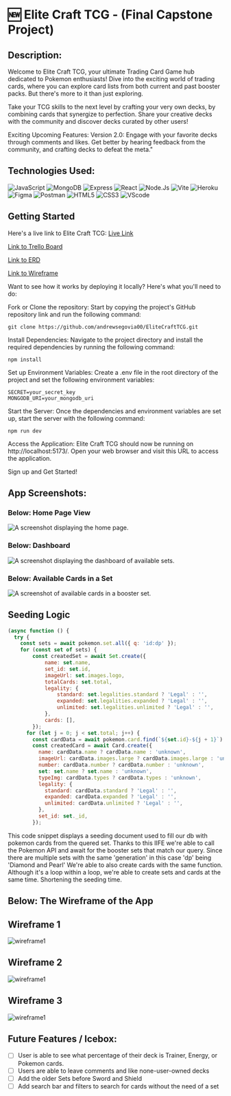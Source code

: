 # :new: Elite Craft TCG - (Final Capstone Project)

## Description:

Welcome to Elite Craft TCG, your ultimate Trading Card Game hub dedicated to Pokemon enthusiasts! Dive into the exciting world of trading cards, where you can explore card lists from both current and past booster packs. But there's more to it than just exploring. 

Take your TCG skills to the next level by crafting your very own decks, by combining cards that synergize to perfection. Share your creative decks with the community and discover decks curated by other users!

Exciting Upcoming Features:
Version 2.0: Engage with your favorite decks through comments and likes. Get better by hearing feedback from the community, and crafting decks to defeat the meta."


## Technologies Used:

![JavaScript](https://img.shields.io/badge/JavaScript-323330?style=for-the-badge&logo=javascript&logoColor=F7DF1E) ![MongoDB](https://img.shields.io/badge/MongoDB-4EA94B?style=for-the-badge&logo=mongodb&logoColor=white) ![Express](https://img.shields.io/badge/Express.js-000000?style=for-the-badge&logo=express&logoColor=white) ![React](https://img.shields.io/badge/React-20232A?style=for-the-badge&logo=react&logoColor=61DAFB) ![Node.Js](	https://img.shields.io/badge/Node%20js-339933?style=for-the-badge&logo=nodedotjs&logoColor=white) ![Vite](https://img.shields.io/badge/Vite-B73BFE?style=for-the-badge&logo=vite&logoColor=FFD62E) ![Heroku](https://img.shields.io/badge/Heroku-430098?style=for-the-badge&logo=heroku&logoColor=white) ![Figma](https://img.shields.io/badge/Figma-F24E1E?style=for-the-badge&logo=figma&logoColor=white) ![Postman](https://img.shields.io/badge/Postman-FF6C37?style=for-the-badge&logo=Postman&logoColor=white) ![HTML5](https://img.shields.io/badge/HTML5-E34F26?style=for-the-badge&logo=html5&logoColor=white) ![CSS3](https://img.shields.io/badge/CSS3-1572B6?style=for-the-badge&logo=css3&logoColor=white) ![VScode](https://img.shields.io/badge/VSCode-0078D4?style=for-the-badge&logo=visual%20studio%20code&logoColor=white)

## Getting Started

Here's a live link to Elite Craft TCG: [Live Link](https://tcgelitecraft-f9a09cc950a9.herokuapp.com/)

[Link to Trello Board](https://trello.com/b/GEMaqcaK/flight-tracker-app)

[Link to ERD](https://lucid.app/lucidchart/2e1d2567-d800-48d3-97b6-f580603457ee/edit?invitationId=inv_7643d9f3-9a51-4eeb-ad72-5014707bc0d1)

[Link to Wireframe](https://whimsical.com/elitecrafttcg-4kEEEA9tQ1ErDWD2f2iSRS)

Want to see how it works by deploying it locally? Here's what you'll need to do:

Fork or Clone the repository: Start by copying the project's GitHub repository link and run the following command:

```
git clone https://github.com/andrewsegovia00/EliteCraftTCG.git
```

Install Dependencies: Navigate to the project directory and install the required dependencies by running the following command:

```
npm install
```
Set up Environment Variables: Create a .env file in the root directory of the project and set the following environment variables:

```
SECRET=your_secret_key
MONGODB_URI=your_mongodb_uri
```

Start the Server: Once the dependencies and environment variables are set up, start the server with the following command:

```
npm run dev
```
Access the Application: Elite Craft TCG should now be running on http://localhost:5173/. Open your web browser and visit this URL to access the application.

Sign up and Get Started!

## App Screenshots:

### Below: Home Page View
![A screenshot displaying the home page.](/src/assets/screenshotsOfProject/home.png)

### Below: Dashboard
![A screenshot displaying the dashboard of available sets.](/src/assets/screenshotsOfProject/dashboard.png)

### Below: Available Cards in a Set
![A screenshot of available cards in a booster set.](/src/assets/screenshotsOfProject/cardList.png)

## Seeding Logic
```js
(async function () {
  try {
    const sets = await pokemon.set.all({ q: 'id:dp' });
    for (const set of sets) {
        const createdSet = await Set.create({
            name: set.name,
            set_id: set.id,
            imageUrl: set.images.logo,
            totalCards: set.total,
            legality: {
                standard: set.legalities.standard ? 'Legal' : '',
                expanded: set.legalities.expanded ? 'Legal' : '',
                unlimited: set.legalities.unlimited ? 'Legal' : '',
            },
            cards: [],
        });
      for (let j = 0; j < set.total; j++) {
        const cardData = await pokemon.card.find(`${set.id}-${j + 1}`);
        const createdCard = await Card.create({
          name: cardData.name ? cardData.name : 'unknown',
          imageUrl: cardData.images.large ? cardData.images.large : 'unknown',
          number: cardData.number ? cardData.number : 'unknown',
          set: set.name ? set.name : 'unknown',
          typeImg: cardData.types ? cardData.types : 'unknown',
          legality: {
            standard: cardData.standard ? 'Legal' : '',
            expanded: cardData.expanded ? 'Legal' : '',
            unlimited: cardData.unlimited ? 'Legal' : '',
          },
          set_id: set._id,
        });
```
This code snippet displays a seeding document used to fill our db with pokemon cards from the quered set. Thanks to this IIFE we're able to call the Pokemon API and await for the booster sets that match our query. Since there are multiple sets with the same 'generation' in this case 'dp' being 'Diamond and Pearl' We're able to also create cards with the same function. Although it's a loop within a loop, we're able to create sets and cards at the same time. Shortening the seeding time.

## Below: The Wireframe of the App

## Wireframe 1
![wireframe1](/src/assets/screenshotsOfProject/wireframe1.png)

## Wireframe 2
![wireframe1](/src/assets/screenshotsOfProject/wireframe2.png)

## Wireframe 3
![wireframe1](/src/assets/screenshotsOfProject/wireframe3.png)


## Future Features / Icebox:
- [ ] User is able to see what percentage of their deck is Trainer, Energy, or Pokemon cards.
- [ ] Users are able to leave comments and like none-user-owned decks
- [ ] Add the older Sets before Sword and Shield
- [ ] Add search bar and filters to search for cards without the need of a set
